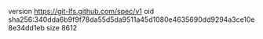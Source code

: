 version https://git-lfs.github.com/spec/v1
oid sha256:340dda6b9f9f78da55d5da9511a45d1080e4635690dd9294a3ce10e8e34dd1eb
size 8612
